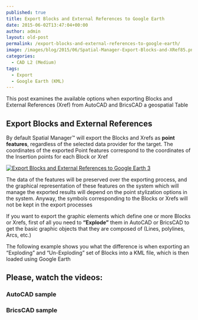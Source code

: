 ```yaml
---
published: true
title: Export Blocks and External References to Google Earth
date: 2015-06-02T13:47:04+00:00
author: admin
layout: old-post
permalink: /export-blocks-and-external-references-to-google-earth/
image: /images/blog/2015/06/Spatial-Manager-Export-Blocks-and-XRef85.png
categories:
  - CAD L2 (Medium)
tags:
  - Export
  - Google Earth (KML)
---
```

This post examines the available options when exporting Blocks and External References (Xref) from AutoCAD and BricsCAD a geospatial Table

<!--more-->

## Export Blocks and External References

By default Spatial Manager™ will export the Blocks and Xrefs as **point features**, regardless of the selected data provider for the target. The coordinates of the exported Point features correspond to the coordinates of the Insertion points for each Block or Xref

<a href="/images/blog/2015/06/Export-Blocks-and-External-References-to-Google-Earth-3.png" target="_blank" rel="nofollow"><img src="/images/blog/2015/06/Export-Blocks-and-External-References-to-Google-Earth-3.png" alt="Export Blocks and External References to Google Earth 3" width="625" height="278" srcset="/images/blog/2015/06/Export-Blocks-and-External-References-to-Google-Earth-3.png 805w, /images/blog/2015/06/Export-Blocks-and-External-References-to-Google-Earth-3-300x133.png 300w, /images/blog/2015/06/Export-Blocks-and-External-References-to-Google-Earth-3-624x277.png 624w" sizes="(max-width: 625px) 100vw, 625px" /></a>

The data of the features will be preserved over the exporting process, and the graphical representation of these features on the system which will manage the exported results will depend on the point stylization options in the system. Anyway, the symbols corresponding to the Blocks or Xrefs will not be kept in the export processes

If you want to export the graphic elements which define one or more Blocks or Xrefs, first of all you need to **&#8220;Explode&#8221;** them in AutoCAD or BricsCAD to get the basic graphic objects that they are composed of (Lines, polylines, Arcs, etc.)

The following example shows you what the difference is when exporting an &#8220;Exploding&#8221; and &#8220;Un-Exploding&#8221; set of Blocks into a KML file, which is then loaded using Google Earth

## Please, watch the videos:

### AutoCAD sample



### BricsCAD sample